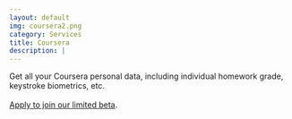 ```yaml
---
layout: default
img: coursera2.png
category: Services
title: Coursera
description: |
---
```

Get all your Coursera personal data, including individual homework grade, keystroke biometrics, etc. 
<br>
<br>
<a href="mailto:GetMy@PersonalData?subject=PersonalData.IO Coursera limited beta&body=Hi, I would like to join your Coursera program to get access to my personal data. Please send me instructions "> Apply to join our limited beta</a>.

